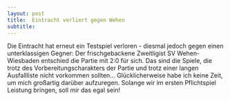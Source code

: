 ```yaml
---
layout: post
title:  Eintracht verliert gegen Wehen
subtitle:  
---
```


Die Eintracht hat erneut ein Testspiel verloren - diesmal jedoch gegen einen unterklassigen Gegner: Der frischgebackene Zweitligist SV Wehen-Wiesbaden entschied die Partie mit 2:0 für sich. Das sind die Spiele, die trotz des Vorbereitungscharakters der Partie und trotz einer langen Ausfallliste nicht vorkommen sollten... Glücklicherweise habe ich keine Zeit, um mich großartig darüber aufzuregen. Solange wir im ersten Pflichtspiel Leistung bringen, soll mir das egal sein!


